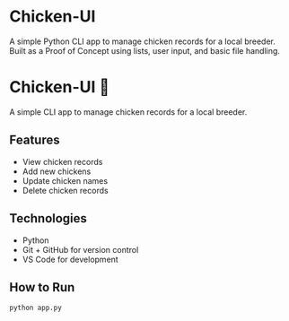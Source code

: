 # Chicken-UI
A simple Python CLI app to manage chicken records for a local breeder. Built as a Proof of Concept using lists, user input, and basic file handling.
# Chicken-UI 🐔

A simple CLI app to manage chicken records for a local breeder.

## Features
- View chicken records
- Add new chickens
- Update chicken names
- Delete chicken records

## Technologies
- Python
- Git + GitHub for version control
- VS Code for development

## How to Run
```bash
python app.py
